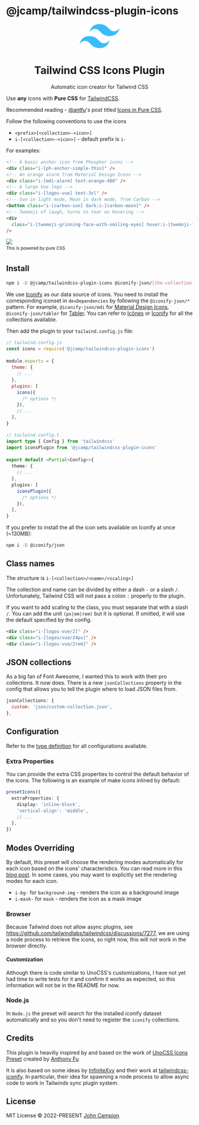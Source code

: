 # @jcamp/tailwindcss-plugin-icons

<div align="center">
  <img src="./.github/tailwindcss-mark.svg" alt="Tailwind CSS" width="108" height="66">
  <h1>Tailwind CSS Icons Plugin</h1>
  <p>Automatic icon creator for Tailwind CSS</p>
</div>

Use **any** icons with **Pure CSS** for [TailwindCSS](https://tailwindcss.com).

Recommended reading - [@antfu](https://github.com/antfu)'s post titled [Icons in Pure CSS](https://antfu.me/posts/icons-in-pure-css).

Follow the following conventions to use the icons

- `<prefix>[<collection>-<icon>]`
- `i-[<collection>-<icon>]` - default prefix is `i-`

For examples:

```html
<!-- A basic anchor icon from Phosphor icons -->
<div class="i-[ph-anchor-simple-thin]" />
<!-- An orange alarm from Material Design Icons -->
<div class="i-[mdi-alarm] text-orange-400" />
<!-- A large Vue logo -->
<div class="i-[logos-vue] text-3xl" />
<!-- Sun in light mode, Moon in dark mode, from Carbon -->
<button class="i-[carbon-sun] dark:i-[carbon-moon]" />
<!-- Twemoji of laugh, turns to tear on hovering -->
<div
  class="i-[twemoji-grinning-face-with-smiling-eyes] hover:i-[twemoji-face-with-tears-of-joy]"
/>
```

<img src="https://user-images.githubusercontent.com/11247099/136709053-31b4db79-eddc-4dc6-aa2d-388086332630.gif" height="100"><br><sup>This is powered by pure CSS</sup>

## Install

```bash
npm i -D @jcamp/tailwindcss-plugin-icons @iconify-json/[the-collection-you-want]
```

We use [Iconify](https://iconify.design) as our data source of icons. You need to install the corresponding iconset in `devDependencies` by following the `@iconify-json/*` pattern. For example, `@iconify-json/mdi` for [Material Design Icons](https://materialdesignicons.com/), `@iconify-json/tabler` for [Tabler](https://tabler-icons.io/). You can refer to [Icônes](https://icones.js.org/) or [Iconify](https://icon-sets.iconify.design/) for all the collections available.

Then add the plugin to your `tailwind.config.js` file:

```js
// tailwind.config.js
const icons = require('@jcamp/tailwindcss-plugin-icons')

module.exports = {
  theme: {
    // ...
  },
  plugins: [
    icons({
      /* options */
    }),
    // ...
  ],
}
```

```ts
// tailwind.config.t
import type { Config } from 'tailwindcss'
import iconsPlugin from '@jcamp/tailwindcss-plugin-icons'

export default <Partial<Config>>{
  theme: {
    // ...
  },
  plugins: [
    iconsPlugin({
      /* options */
    }),
  ],
}
```

If you prefer to install the all the icon sets available on Iconify at once (~130MB):

```bash
npm i -D @iconify/json
```

## Class names

The structure is `i-[<collection>/<name>/<scaling>]`

The collection and name can be divided by either a dash `-` or a slash `/`. Unfortunately, Tailwind CSS will not pass a colon `:` properly to the plugin.

If you want to add scaling to the class, you must separate that with a slash `/`. You can add the unit `(px|em|rem)` but it is optional. If omitted, it will use the default specified by the config.

```html
<div class="i-[logos-vue/2]" />
<div class="i-[logos/vue/24px]" />
<div class="i-[logos-vue/2rem]" />
```

## JSON collections

As a big fan of Font Awesome, I wanted this to work with their pro collections. It now does. There is a new `jsonCollections` property in the config that allows you to tell the plugin where to load JSON files from.

```js
jsonCollections: {
  custom: 'json/custom-collection.json',
},
```

## Configuration

Refer to the [type definition](https://github.com/jcamp-code/tailwindcss-plugin-icons/blob/main/src/types.ts) for all configurations avaliable.

### Extra Properties

You can provide the extra CSS properties to control the default behavior of the icons. The following is an example of make icons inlined by default:

```ts
presetIcons({
  extraProperties: {
    display: 'inline-block',
    'vertical-align': 'middle',
    // ...
  },
})
```

## Modes Overriding

By default, this preset will choose the rendering modes automatically for each icon based on the icons' characteristics. You can read more in this [blog post](https://antfu.me/posts/icons-in-pure-css). In some cases, you may want to explicitly set the rendering modes for each icon.

- `i-bg-` for `background-img` - renders the icon as a background image
- `i-mask-` for `mask` - renders the icon as a mask image

### Browser

Because Tailwind does not allow async plugins, see https://github.com/tailwindlabs/tailwindcss/discussions/7277, we are using a node process to retrieve the icons, so right now, this will not work in the browser directly.

#### Customization

Although there is code similar to UnoCSS's customizations, I have not yet had time to write tests for it and confirm it works as expected, so this information will not be in the README for now.

### Node.js

In `Node.js` the preset will search for the installed iconify dataset automatically and so you don't need to register the `iconify` collections.

## Credits

This plugin is heaviliy inspired by and based on the work of [UnoCSS Icons Preset](https://github.com/unocss/unocss/tree/main/packages/preset-icons) created by [Anthony Fu](https://github.com/antfu)

It is also based on some ideas by [InfiniteXyy](https://github.com/InfiniteXyy) and their work at [tailwindcss-iconify](https://github.com/InfiniteXyy/tailwindcss-iconify). In particular, their idea for spawning a node process to allow async code to work in Tailwinds sync plugin system.

## License

MIT License &copy; 2022-PRESENT [John Campion](https://github.com/JohnCampionJr/)

